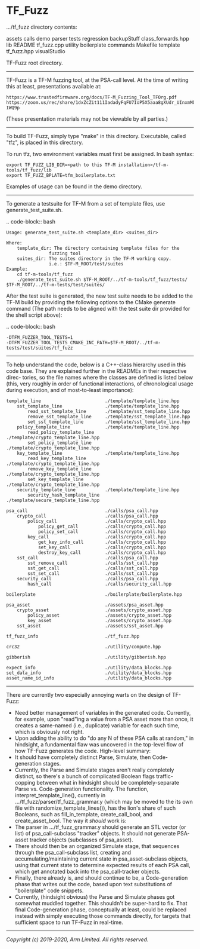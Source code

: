 # TF_Fuzz

.../tf_fuzz directory contents:

assets       calls               demo      parser    tests        regression
backupStuff  class_forwards.hpp  lib       README    tf_fuzz.cpp  utility
boilerplate  commands            Makefile  template  tf_fuzz.hpp  visualStudio

TF-Fuzz root directory.

--------------------------------------------------------------------------------

TF-Fuzz is a TF-M fuzzing tool, at the PSA-call level.  At the time of writing
this at least, presentations available at:

    https://www.trustedfirmware.org/docs/TF-M_Fuzzing_Tool_TFOrg.pdf
    https://zoom.us/rec/share/1dxZcZit111IadadyFqFU7IoP5X5aaa8gXUdr_UInxmMbyLzEqEmXQdx79-IWQ9p
(These presentation materials may not be viewable by all parties.)

--------------------------------------------------------------------------------

To build TF-Fuzz, simply type "make" in this directory.  Executable, called
"tfz", is placed in this directory.

To run tfz, two environment variables must first be assigned.  In bash syntax:

    export TF_FUZZ_LIB_DIR=<path to this TF-M installation>/tf-m-tools/tf_fuzz/lib
    export TF_FUZZ_BPLATE=tfm_boilerplate.txt

Examples of usage can be found in the demo directory.

--------------------------------------------------------------------------------

To generate a testsuite for TF-M from a set of template files, use
generate_test_suite.sh.

.. code-block:: bash

    Usage: generate_test_suite.sh <template_dir> <suites_dir>

    Where:
        template_dir: The directory containing template files for the
                    fuzzing tool
        suites_dir: The suites directory in the TF-M working copy.
                    i.e.: $TF-M_ROOT/test/suites
    Example:
        cd tf-m-tools/tf_fuzz
        ./generate_test_suite.sh $TF-M_ROOT/../tf-m-tools/tf_fuzz/tests/  $TF-M_ROOT/../tf-m-tests/test/suites/


After the test suite is generated, the new test suite needs to be added to the
TF-M build by providing the following options to the CMake generate command
(The path needs to be aligned with the test suite dir provided for the shell
script above):

.. code-block:: bash

    -DTFM_FUZZER_TOOL_TESTS=1
    -DTFM_FUZZER_TOOL_TESTS_CMAKE_INC_PATH=$TF-M_ROOT/../tf-m-tests/test/suites/tf_fuzz

--------------------------------------------------------------------------------

To help understand the code, below is a C++-class hierarchy used in this code
base.  They are explained further in the READMEs in their respective direc-
tories, so the file names where the classes are defined is listed below (this,
very roughly in order of functional interactions, of chronological usage during
execution, and of most-to-least importance):

    template_line                        ./template/template_line.hpp
        sst_template_line                ./template/template_line.hpp
            read_sst_template_line       ./template/sst_template_line.hpp
            remove_sst_template_line     ./template/sst_template_line.hpp
            set_sst_template_line        ./template/sst_template_line.hpp
        policy_template_line             ./template/template_line.hpp
            read_policy_template_line    ./template/crypto_template_line.hpp
            set_policy_template_line     ./template/crypto_template_line.hpp
        key_template_line                ./template/template_line.hpp
            read_key_template_line       ./template/crypto_template_line.hpp
            remove_key_template_line     ./template/crypto_template_line.hpp
            set_key_template_line        ./template/crypto_template_line.hpp
        security_template_line           ./template/template_line.hpp
            security_hash_template_line  ./template/secure_template_line.hpp

    psa_call                             ./calls/psa_call.hpp
        crypto_call                      ./calls/psa_call.hpp
            policy_call                  ./calls/crypto_call.hpp
                policy_get_call          ./calls/crypto_call.hpp
                policy_set_call          ./calls/crypto_call.hpp
            key_call                     ./calls/crypto_call.hpp
                get_key_info_call        ./calls/crypto_call.hpp
                set_key_call             ./calls/crypto_call.hpp
                destroy_key_call         ./calls/crypto_call.hpp
        sst_call                         ./calls/psa_call.hpp
            sst_remove_call              ./calls/sst_call.hpp
            sst_get_call                 ./calls/sst_call.hpp
            sst_set_call                 ./calls/sst_call.hpp
        security_call                    ./calls/psa_call.hpp
            hash_call                    ./calls/security_call.hpp

    boilerplate                          ./boilerplate/boilerplate.hpp

    psa_asset                            ./assets/psa_asset.hpp
        crypto_asset                     ./assets/crypto_asset.hpp
            policy_asset                 ./assets/crypto_asset.hpp
            key_asset                    ./assets/crypto_asset.hpp
        sst_asset                        ./assets/sst_asset.hpp

    tf_fuzz_info                         ./tf_fuzz.hpp

    crc32                                ./utility/compute.hpp

    gibberish                            ./utility/gibberish.hpp

    expect_info                          ./utility/data_blocks.hpp
    set_data_info                        ./utility/data_blocks.hpp
    asset_name_id_info                   ./utility/data_blocks.hpp

--------------------------------------------------------------------------------

There are currently two especially annoying warts on the design of TF-Fuzz:
*   Need better management of variables in the generated code.  Currently,
    for example, upon "read"ing a value from a PSA asset more than once, it
    creates a same-named (i.e., duplicate) variable for each such time, which
    is obviously not right.
*   Upon adding the ability to do "do any N of these PSA calls at random,"
    in hindsight, a fundamental flaw was uncovered in the top-level flow of
    how TF-Fuzz generates the code.  High-level summary:
  *   It should have completely distinct Parse, Simulate, then Code-generation
      stages.
  *   Currently, the Parse and Simulate stages aren't really completely
      distinct, so there's a bunch of complicated Boolean flags traffic-
      copping between what in hindsight should be completely-separate Parse
      vs. Code-generation functionality.
    The function, interpret_template_line(), currently in
    .../tf_fuzz/parser/tf_fuzz_grammar.y (which may be moved to the its own file
    with randomize_template_lines()), has the lion's share of such Booleans,
    such as fill_in_template, create_call_bool, and create_asset_bool.
    The way it *should* work is:
  *   The parser in .../tf_fuzz_grammar.y should generate an STL vector (or
      list) of psa_call-subclass "tracker" objects.  It should not generate
      PSA-asset tracker objects (subclasses of psa_asset).
  *   There should then be an organized Simulate stage, that sequences through
      the psa_call-subclass list, creating and accumulating/maintaining current
      state in psa_asset-subclass objects, using that current state to
      determine expected results of each PSA call, which get annotated back
      into the psa_call-tracker objects.
  *   Finally, there already is, and should continue to be, a Code-generation
      phase that writes out the code, based upon text substitutions of
      "boilerplate" code snippets.
  *   Currently, (hindsight obvious) the Parse and Simulate phases got somewhat
      muddled together.  This shouldn't be super-hard to fix.
    That final Code-generation phase, conceptually at least, could be replaced
    instead with simply executing those commands directly, for targets that
    sufficient space to run TF-Fuzz in real-time.

--------------

*Copyright (c) 2019-2020, Arm Limited. All rights reserved.*
